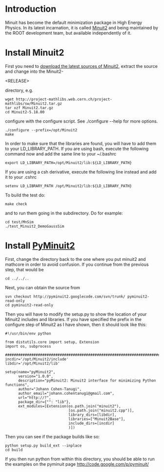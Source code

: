 # Introduction #
Minuit has become the default minimization package in High Energy Physics. In its latest incarnation, it is called [Minuit2](http://project-mathlibs.web.cern.ch/project-mathlibs/sw/html/Minuit2.html) and being maintained by the ROOT development team, but available independently of it.

# Install Minuit2 #
First you need to [download the latest sources of Minuit2](http://project-mathlibs.web.cern.ch/project-mathlibs/sw/Minuit2.tar.gz), extract the source and change into the Minuit2-

&lt;RELEASE&gt;

 directory, e.g.
```
wget http://project-mathlibs.web.cern.ch/project-mathlibs/sw/Minuit2.tar.gz
tar xzf Minuit2.tar.gz
cd Minuit2-5.18.00
```
configure with the configure script. See ./configure --help for more options.

```
./configure --prefix=/opt/Minuit2
make
```

In order to make sure that the libraries are found, you will have to add them to your LD\_LIBRARY\_PATH. If you are using bash, execute the following command now and add the same line to your ~/.bashrc
```
export LD_LIBRARY_PATH=/opt/Minuit2/lib:${LD_LIBRARY_PATH}
```
If you are using a csh derivative, execute the following line instead and add it to your .cshrc
```
setenv LD_LIBRARY_PATH /opt/Minuit2/lib:${LD_LIBRARY_PATH}
```

To build the test do:
```
make check
```

and to run them going in the subdirectory. Do for example:
```
cd test/MnSim
./test_Minuit2_DemoGaussSim
```


# Install [PyMinuit2](http://code.google.com/p/pyminuit2/) #
First, change the directory back to the one where you put minuit2 and mathcore in order to avoid confusion. If you continue from the previous step, that would be
```
cd ../../..
```

Next, you can obtain the source from
```
svn checkout http://pyminuit2.googlecode.com/svn/trunk/ pyminuit2-read-only
cd pyminuit2-read-only
```

Then you will have to modify the setup.py to show the location of your Minuit2 includes and libraries. If you have specified the prefix in the configure step of Minuit2 as I have shown, then it should look like this:

```
#!/usr/bin/env python

from distutils.core import setup, Extension
import os, subprocess

##################################################################################################
incdir='/opt/Minuit2/include'
libdir='/opt/Minuit2/lib'

setup(name="pyMinuit2",
      version="1.0.0",
      description="pyMinuit2: Minuit2 interface for minimizing Python functions",
      author="Johann Cohen-Tanugi",
      author_email="johann.cohentanugi@gmail.com",
      url="http://?",
      package_dir={"": "lib"},
      ext_modules=[Extension(os.path.join("minuit2"),
                             [os.path.join("minuit2.cpp")],
                             library_dirs=[libdir],
                             libraries=["Minuit2Base"],
                             include_dirs=[incdir]
                             )])
```

Then you can see if the package builds like so:
```
python setup.py build_ext --inplace
cd build
```
If you then run python from within this directory, you should be able to run the examples on the pyminuit page
http://code.google.com/p/pyminuit/